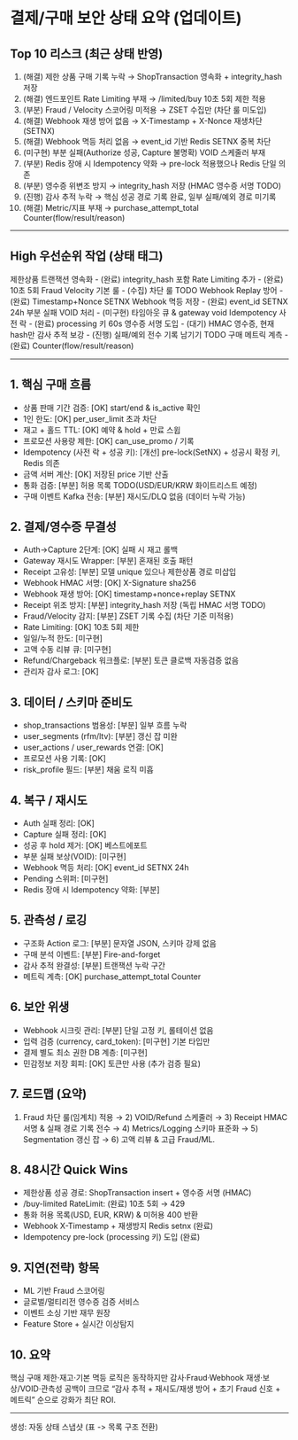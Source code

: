 # 결제/구매 보안 상태 요약 (업데이트)

## Top 10 리스크 (최근 상태 반영)
1. (해결) 제한 상품 구매 기록 누락 → ShopTransaction 영속화 + integrity_hash 저장
2. (해결) 엔드포인트 Rate Limiting 부재 → /limited/buy 10초 5회 제한 적용
3. (부분) Fraud / Velocity 스코어링 미적용 → ZSET 수집만 (차단 룰 미도입)
4. (해결) Webhook 재생 방어 없음 → X-Timestamp + X-Nonce 재생차단(SETNX)
5. (해결) Webhook 멱등 처리 없음 → event_id 기반 Redis SETNX 중복 차단
6. (미구현) 부분 실패(Authorize 성공, Capture 불명확) VOID 스케줄러 부재
7. (부분) Redis 장애 시 Idempotency 약화 → pre-lock 적용했으나 Redis 단일 의존
8. (부분) 영수증 위변조 방지 → integrity_hash 저장 (HMAC 영수증 서명 TODO)
9. (진행) 감사 추적 누락 → 핵심 성공 경로 기록 완료, 일부 실패/예외 경로 미기록
10. (해결) Metric/지표 부재 → purchase_attempt_total Counter(flow/result/reason)

---
## High 우선순위 작업 (상태 태그)
제한상품 트랜잭션 영속화 - (완료) integrity_hash 포함
Rate Limiting 추가 - (완료) 10초 5회
Fraud Velocity 기본 룰 - (수집) 차단 룰 TODO
Webhook Replay 방어 - (완료) Timestamp+Nonce SETNX
Webhook 멱등 저장 - (완료) event_id SETNX 24h
부분 실패 VOID 처리 - (미구현) 타임아웃 큐 & gateway void
Idempotency 사전 락 - (완료) processing 키 60s
영수증 서명 도입 - (대기) HMAC 영수증, 현재 hash만
감사 추적 보강 - (진행) 실패/예외 전수 기록 남기기 TODO
구매 메트릭 계측 - (완료) Counter(flow/result/reason)

---
## 1. 핵심 구매 흐름
- 상품 판매 기간 검증: [OK] start/end & is_active 확인
- 1인 한도: [OK] per_user_limit 초과 차단
- 재고 + 홀드 TTL: [OK] 예약 & hold + 만료 스윕
- 프로모션 사용량 제한: [OK] can_use_promo / 기록
- Idempotency (사전 락 + 성공 키): [개선] pre-lock(SetNX) + 성공시 확정 키, Redis 의존
- 금액 서버 계산: [OK] 저장된 price 기반 산출
- 통화 검증: [부분] 허용 목록 TODO(USD/EUR/KRW 화이트리스트 예정)
- 구매 이벤트 Kafka 전송: [부분] 재시도/DLQ 없음 (데이터 누락 가능)

## 2. 결제/영수증 무결성
- Auth→Capture 2단계: [OK] 실패 시 재고 롤백
- Gateway 재시도 Wrapper: [부분] 혼재된 호출 패턴
- Receipt 고유성: [부분] 모델 unique 있으나 제한상품 경로 미삽입
- Webhook HMAC 서명: [OK] X-Signature sha256
- Webhook 재생 방어: [OK] timestamp+nonce+replay SETNX
- Receipt 위조 방지: [부분] integrity_hash 저장 (독립 HMAC 서명 TODO)
- Fraud/Velocity 감지: [부분] ZSET 기록 수집 (차단 기준 미적용)
- Rate Limiting: [OK] 10초 5회 제한
- 일일/누적 한도: [미구현]
- 고액 수동 리뷰 큐: [미구현]
- Refund/Chargeback 워크플로: [부분] 토큰 클로백 자동검증 없음
- 관리자 감사 로그: [OK]

## 3. 데이터 / 스키마 준비도
- shop_transactions 범용성: [부분] 일부 흐름 누락
- user_segments (rfm/ltv): [부분] 갱신 잡 미완
- user_actions / user_rewards 연결: [OK]
- 프로모션 사용 기록: [OK]
- risk_profile 필드: [부분] 채움 로직 미흡

## 4. 복구 / 재시도
- Auth 실패 정리: [OK]
- Capture 실패 정리: [OK]
- 성공 후 hold 제거: [OK] 베스트에포트
- 부분 실패 보상(VOID): [미구현]
- Webhook 멱등 처리: [OK] event_id SETNX 24h
- Pending 스위퍼: [미구현]
- Redis 장애 시 Idempotency 약화: [부분]

## 5. 관측성 / 로깅
- 구조화 Action 로그: [부분] 문자열 JSON, 스키마 강제 없음
- 구매 분석 이벤트: [부분] Fire-and-forget
- 감사 추적 완결성: [부분] 트랜잭션 누락 구간
- 메트릭 계측: [OK] purchase_attempt_total Counter

## 6. 보안 위생
- Webhook 시크릿 관리: [부분] 단일 고정 키, 롤테이션 없음
- 입력 검증 (currency, card_token): [미구현] 기본 타입만
- 결제 별도 최소 권한 DB 계층: [미구현]
- 민감정보 저장 회피: [OK] 토큰만 사용 (추가 검증 필요)

## 7. 로드맵 (요약)
1) Fraud 차단 룰(임계치) 적용 → 2) VOID/Refund 스케줄러 → 3) Receipt HMAC 서명 & 실패 경로 기록 전수 → 4) Metrics/Logging 스키마 표준화 → 5) Segmentation 갱신 잡 → 6) 고액 리뷰 & 고급 Fraud/ML.

## 8. 48시간 Quick Wins
- 제한상품 성공 경로: ShopTransaction insert + 영수증 서명 (HMAC)
- /buy-limited RateLimit: (완료) 10초 5회 → 429
- 통화 허용 목록(USD, EUR, KRW) & 미허용 400 반환
- Webhook X-Timestamp + 재생방지 Redis setnx (완료)
- Idempotency pre-lock (processing 키) 도입 (완료)

## 9. 지연(전략) 항목
- ML 기반 Fraud 스코어링
- 글로벌/멀티리전 영수증 검증 서비스
- 이벤트 소싱 기반 재무 원장
- Feature Store + 실시간 이상탐지

## 10. 요약
핵심 구매 제한·재고·기본 멱등 로직은 동작하지만 감사·Fraud·Webhook 재생·보상/VOID·관측성 공백이 크므로 “감사 추적 + 재시도/재생 방어 + 초기 Fraud 신호 + 메트릭” 순으로 강화가 최단 ROI.

---
생성: 자동 상태 스냅샷 (표 -> 목록 구조 전환)
